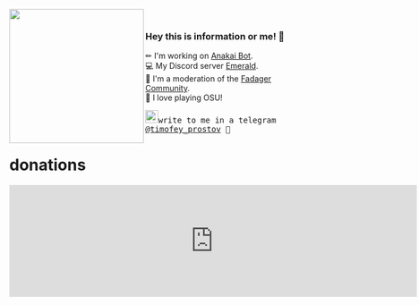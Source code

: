 <img align="left" width="240" src="https://i.imgur.com/yagsfnA.png"> <samp> <br>
### Hey this is information or me! 💎
  
✏ I'm working on [Anakai Bot]. <br>
💻 My Discord server [Emerald]. <br>
💾 I'm a moderation of the [Fadager Community]. <br>
🚀 I love playing OSU! <br> 
  
<samp><img src="https://img.icons8.com/color/48/000000/telegram-app--v1.png" width="23">write to me in a telegram [@timofey_prostov](https://t.me/timofey_prostov) 💭
  
[Anakai Bot]: https://bots.server-discord.com/778539613362061312
[Fadager Community]: https://discord.gg/sVucsb9kEP
[Emerald]: https://discord.gg/moscow

  
# donations
<iframe src="https://widget.qiwi.com/widgets/big-widget-728x200?publicKey=48e7qUxn9T7RyYE1MVZswX1FRSbE6iyCj2gCRwwF3Dnh5XrasNTx3BGPiMsyXQFNKQhvukniQG8RTVhYm3iPs2SkDQQJBqiWw8vPYva2emQwogRDBfuauDLgnfaHbaS9GqTsWWmmxD8rzM59NswVx3xVur4xyJnfcjvEH1w9q4TBNqGzS25KL4ig9bEUM" width="728" height="200"allowTransparency="true" scrolling="no" frameBorder="0"></iframe>
